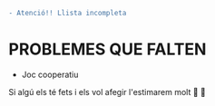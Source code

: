 ```diff
- Atenció!! Llista incompleta
```
# PROBLEMES QUE FALTEN
- Joc cooperatiu

Si algú els té fets i els vol afegir l'estimarem molt :purple_heart: :yellow_heart:
